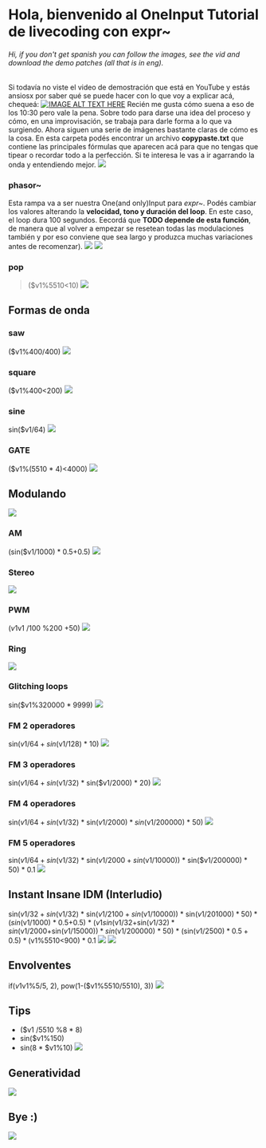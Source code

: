 # Hola, bienvenido al OneInput Tutorial de livecoding con expr~
###### Hi, if you don't get spanish you can follow the images, see the vid and download the demo patches (all that is in eng).
Si todavía no viste el video de demostración que está en YouTube y estás ansiosx por saber qué se puede hacer con lo que voy a explicar acá, chequeá:
[![IMAGE ALT TEXT HERE](http://img.youtube.com/vi/xEAfMJ9KS9Q/0.jpg)](http://www.youtube.com/watch?v=xEAfMJ9KS9Q)
Recién me gusta cómo suena a eso de los 10:30 pero vale la pena. Sobre todo para darse una idea del proceso y cómo, en una improvisación, se trabaja para darle forma a lo que va surgiendo. Ahora siguen una serie de imágenes bastante claras de cómo es la cosa. En esta carpeta podés encontrar un archivo __copypaste.txt__ que contiene las principales fórmulas que aparecen acá para que no tengas que tipear o recordar todo a la perfección. Si te interesa le vas a ir agarrando la onda y entendiendo mejor.
![](https://raw.githubusercontent.com/gabochi/gede/master/OneInputTutorial/01.png)
### phasor~
Esta rampa va a ser nuestra One(and only)Input para *expr~*. Podés cambiar los valores alterando la __velocidad, tono y duración del loop__. En este caso, el loop dura 100 segundos. Eecordá que __TODO depende de esta función__, de manera que al volver a empezar se resetean todas las modulaciones también y por eso conviene que sea largo y produzca muchas variaciones antes de recomenzar). 
![](https://raw.githubusercontent.com/gabochi/gede/master/OneInputTutorial/02.png)
![](https://raw.githubusercontent.com/gabochi/gede/master/OneInputTutorial/03.png)
### pop
>($v1%5510<10)
![](https://raw.githubusercontent.com/gabochi/gede/master/OneInputTutorial/04.png)
## Formas de onda
### saw
($v1%400/400)
![](https://raw.githubusercontent.com/gabochi/gede/master/OneInputTutorial/05.png)
### square
($v1%400<200)
![](https://raw.githubusercontent.com/gabochi/gede/master/OneInputTutorial/06.png)
### sine
sin($v1/64)
![](https://raw.githubusercontent.com/gabochi/gede/master/OneInputTutorial/07.png)
### GATE
($v1%(5510 * 4)<4000)
![](https://raw.githubusercontent.com/gabochi/gede/master/OneInputTutorial/08.png)
## Modulando
![](https://raw.githubusercontent.com/gabochi/gede/master/OneInputTutorial/09.png)
### AM
(sin($v1/1000) * 0.5+0.5)
![](https://raw.githubusercontent.com/gabochi/gede/master/OneInputTutorial/10.png)
### Stereo
![](https://raw.githubusercontent.com/gabochi/gede/master/OneInputTutorial/11.png)
### PWM
($v1 %400>$v1 /100 %200 +50)
![](https://raw.githubusercontent.com/gabochi/gede/master/OneInputTutorial/12.png)
### Ring
![](https://raw.githubusercontent.com/gabochi/gede/master/OneInputTutorial/13.png)
### Glitching loops
sin($v1%320000 * 9999)
![](https://raw.githubusercontent.com/gabochi/gede/master/OneInputTutorial/14.png)
### FM 2 operadores
sin($v1/64+sin($v1/128) * 10)
![](https://raw.githubusercontent.com/gabochi/gede/master/OneInputTutorial/15.png)
### FM 3 operadores
sin($v1/64+sin($v1/32) * sin($v1/2000) * 20)
![](https://raw.githubusercontent.com/gabochi/gede/master/OneInputTutorial/16.png)
### FM 4 operadores
sin($v1/64+sin($v1/32) * sin($v1/2000) * sin($v1/200000) * 50)
![](https://raw.githubusercontent.com/gabochi/gede/master/OneInputTutorial/17.png)
### FM 5 operadores
sin($v1/64+sin($v1/32) * sin($v1/2000+sin($v1/10000)) * sin($v1/200000) * 50) * 0.1
![](https://raw.githubusercontent.com/gabochi/gede/master/OneInputTutorial/18.png)
## Instant Insane IDM (Interludio)
sin($v1/32+sin($v1/32) * sin($v1/2100+sin($v1/10000)) * sin($v1/201000) * 50) * (sin($v1/1000) * 0.5+0.5) * ($v1%5510<1500) * 0.1;
sin($v1/32+sin($v1/32) * sin($v1/2000+sin($v1/15000)) * sin($v1/200000) * 50) * (sin($v1/2500) * 0.5+0.5) * ($v1%5510<900) * 0.1
![](https://raw.githubusercontent.com/gabochi/gede/master/OneInputTutorial/19.png)
![](https://raw.githubusercontent.com/gabochi/gede/master/OneInputTutorial/20.png)
## Envolventes
if($v1%5510<5, pow($v1%5/5, 2), pow(1-($v1%5510/5510), 3))
![](https://raw.githubusercontent.com/gabochi/gede/master/OneInputTutorial/21.png)
## Tips
+ ($v1 /5510 %8 * 8)
+ sin($v1%150)
+ sin(8 * $v1%10)
![](https://raw.githubusercontent.com/gabochi/gede/master/OneInputTutorial/22.png)
## Generatividad
![](https://raw.githubusercontent.com/gabochi/gede/master/OneInputTutorial/23.png)
## Bye :)
![](https://raw.githubusercontent.com/gabochi/gede/master/OneInputTutorial/24.png)

